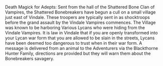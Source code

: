 Death Magick for Adepts: Sent from the hall of the Shattered Bone Clan of Vampires, the Shattered Bonebreakers have begun a cull on a small village just east of Vindale. These troopers are typically sent in as shocktroops before the grand assault by the Vindale Vampires commences. The Village was known to be harboring Various Lycans who were hiding from the Vindale Vampires. It is law in Vindale that if you are openly transformed into your Lycan war form that you are allowed to be slain in the streets, Lycans have been deemed too dangerous to trust when in their war form. A message is delivered from an animal to the Adventurers via the Blackthorne Hunter Family, directions are provided but they will warn them about the Bonebreakers savagery.